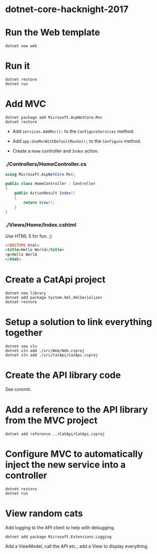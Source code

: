 # dotnet-core-hacknight-2017

# Run the Web template

```
dotnet new web
```

# Run it

```
dotnet restore
dotnet run
```

# Add MVC

```
dotnet package add Microsoft.AspNetCore.Mvc
dotnet restore
```

* Add `services.AddMvc();` to the `ConfigureServices` method.
* Add `app.UseMvcWithDefaultRoute();` to the `Configure` method.

* Create a `Home` controller and `Index` action.

### ./Controllers/HomeController.cs

```C#
using Microsoft.AspNetCore.Mvc;

public class HomeController : Controller 
{
    public ActionResult Index()
    {
        return View();
    }
}
```

### ./Views/Home/Index.cshtml

Use HTML 5 for fun. ;)

```HTML
<!DOCTYPE html>
<title>Hello World</title>
<p>Hello World
</html>
```

# Create a CatApi project

```
dotnet new library
dotnet add package System.Xml.XmlSerializer
dotnet restore
```

# Setup a solution to link everything together

```
dotnet new sln
dotnet sln add ./src/Web/Web.csproj
dotnet sln add ./src/CatApi/CatApi.csproj
```

# Create the API library code

See commit.

# Add a reference to the API library from the MVC project

```
dotnet add reference ../CatApi/CatApi.csproj
```

# Configure MVC to automatically inject the new service into a controller

```
dotnet restore
dotnet run
```

# View random cats

Add logging to the API client to help with debugging.

```
dotnet add package Microsoft.Extensions.Logging
```

Add a ViewModel, call the API etc., add a View to display everything.

